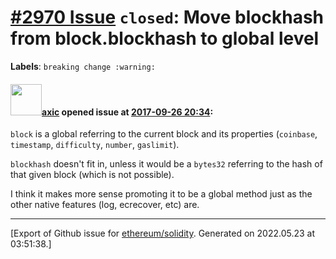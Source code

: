 # [\#2970 Issue](https://github.com/ethereum/solidity/issues/2970) `closed`: Move blockhash from block.blockhash to global level
**Labels**: `breaking change :warning:`


#### <img src="https://avatars.githubusercontent.com/u/20340?v=4" width="50">[axic](https://github.com/axic) opened issue at [2017-09-26 20:34](https://github.com/ethereum/solidity/issues/2970):

`block` is a global referring to the current block and its properties (`coinbase`, `timestamp`, `difficulty`, `number`, `gaslimit`).

`blockhash` doesn't fit in, unless it would be a `bytes32` referring to the hash of that given block (which is not possible).

I think it makes more sense promoting it to be a global method just as the other native features (log, ecrecover, etc) are.




-------------------------------------------------------------------------------



[Export of Github issue for [ethereum/solidity](https://github.com/ethereum/solidity). Generated on 2022.05.23 at 03:51:38.]
